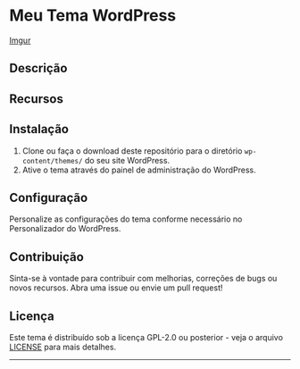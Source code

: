 # Meu Tema WordPress

[Imgur](https://i.imgur.com/9YOiKWi.jpg)

## Descrição


## Recursos



## Instalação

1. Clone ou faça o download deste repositório para o diretório `wp-content/themes/` do seu site WordPress.
2. Ative o tema através do painel de administração do WordPress.

## Configuração

Personalize as configurações do tema conforme necessário no Personalizador do WordPress.

## Contribuição

Sinta-se à vontade para contribuir com melhorias, correções de bugs ou novos recursos. Abra uma issue ou envie um pull request!

## Licença

Este tema é distribuído sob a licença GPL-2.0 ou posterior - veja o arquivo [LICENSE](LICENSE) para mais detalhes.

---

